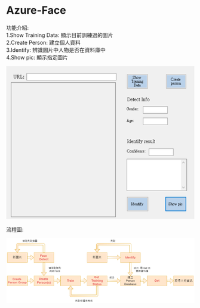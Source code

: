 # Azure-Face
功能介紹:  
1.Show Training Data: 顯示目前訓練過的圖片  
2.Create Person: 建立個人資料  
3.Identify: 辨識圖片中人物是否在資料庫中  
4.Show pic: 顯示指定圖片  
  
![](https://github.com/XinMiaoWang/Azure-Face/blob/master/demo/1.PNG)

流程圖:

![](https://github.com/XinMiaoWang/Azure-Face/blob/master/demo/%E4%BA%BA%E8%87%89%E8%BE%A8%E8%AD%98%E6%B5%81%E7%A8%8B.png)
